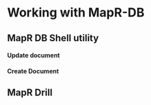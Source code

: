 # Working with MapR-DB

## MapR DB Shell utility

#### Update document

#### Create Document

## MapR Drill
